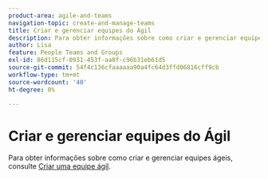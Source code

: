 ```yaml
---
product-area: agile-and-teams
navigation-topic: create-and-manage-teams
title: Criar e gerenciar equipes do Ágil
description: Para obter informações sobre como criar e gerenciar equipes ágeis, consulte Criar uma equipe ágil.
author: Lisa
feature: People Teams and Groups
exl-id: 86d115cf-0931-453f-aa0f-c96b31eb61d5
source-git-commit: 54f4c136cfaaaaaa90a4fc64d3ffd06816cff9cb
workflow-type: tm+mt
source-wordcount: '40'
ht-degree: 0%

---
```


# Criar e gerenciar equipes do Ágil

Para obter informações sobre como criar e gerenciar equipes ágeis, consulte [Criar uma equipe ágil](../../agile/get-started-with-agile-in-workfront/create-an-agile-team.md).
